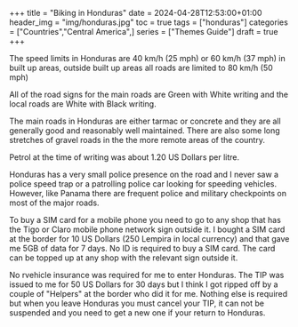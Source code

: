 +++
title = "Biking in Honduras"
date = 2024-04-28T12:53:00+01:00
header_img = "img/honduras.jpg"
toc = true
tags = ["honduras"]
categories = ["Countries","Central America",]
series = ["Themes Guide"]
draft = true
+++

The speed limits in Honduras are 40 km/h (25 mph) or 60 km/h (37 mph) in built up areas, outside built up areas all roads are limited to 80 km/h (50 mph)

All of the road signs for the main roads are Green with White writing and the local roads are White with Black writing. 

The main roads in Honduras are either tarmac or concrete and they are all generally good and reasonably well maintained. There are also some long stretches of gravel roads in the the more remote areas of the country. 

Petrol at the time of writing was about 1.20 US Dollars per litre. 

Honduras has a very small police presence on the road and I never saw a police speed trap or a patrolling police car looking for speeding vehicles. However, like Panama there are frequent police and military checkpoints on most of the major roads.

To buy a SIM card for a mobile phone you need to go to any shop that has the Tigo or Claro mobile phone network sign outside it. I bought a SIM card at the border for 10 US Dollars (250 Lempira in local currency) and that gave me 5GB of data for 7 days. No ID is required to buy a SIM card. The card can be topped up at any shop with the relevant sign outside it. 

No rvehicle insurance was required for me to enter Honduras. The TIP was issued to me for 50 US Dollars for 30 days but I think I got ripped off by a couple of "Helpers" at the border who did it for me. Nothing else is required but when you leave Honduras you must cancel your TIP, it can not be suspended and you need to get a new one if your return to Honduras.